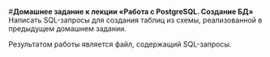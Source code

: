 #**Домашнее задание к лекции «Работа с PostgreSQL. Создание БД»**
Написать SQL-запросы для создания таблиц из схемы, реализованной в предыдущем домашнем задании.

Результатом работы является файл, содержащий SQL-запросы.
